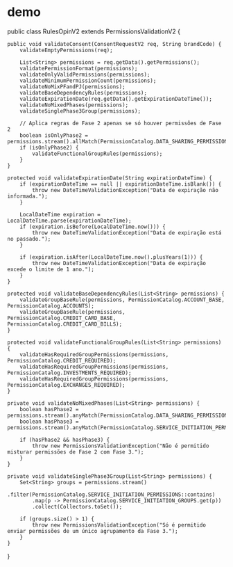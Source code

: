# demo
public class RulesOpinV2 extends PermissionsValidationV2 {

    public void validateConsent(ConsentRequestV2 req, String brandCode) {
        validateEmptyPermissions(req);

        List<String> permissions = req.getData().getPermissions();
        validatePermissionFormat(permissions);
        validateOnlyValidPermissions(permissions);
        validateMinimumPermissionCount(permissions);
        validateNoMixPFandPJ(permissions);
        validateBaseDependencyRules(permissions);
        validateExpirationDate(req.getData().getExpirationDateTime());
        validateNoMixedPhases(permissions);
        validateSinglePhase3Group(permissions);

        // Aplica regras de Fase 2 apenas se só houver permissões de Fase 2
        boolean isOnlyPhase2 = permissions.stream().allMatch(PermissionCatalog.DATA_SHARING_PERMISSIONS::contains);
        if (isOnlyPhase2) {
            validateFunctionalGroupRules(permissions);
        }
    }

    protected void validateExpirationDate(String expirationDateTime) {
        if (expirationDateTime == null || expirationDateTime.isBlank()) {
            throw new DateTimeValidationException("Data de expiração não informada.");
        }

        LocalDateTime expiration = LocalDateTime.parse(expirationDateTime);
        if (expiration.isBefore(LocalDateTime.now())) {
            throw new DateTimeValidationException("Data de expiração está no passado.");
        }

        if (expiration.isAfter(LocalDateTime.now().plusYears(1))) {
            throw new DateTimeValidationException("Data de expiração excede o limite de 1 ano.");
        }
    }

    protected void validateBaseDependencyRules(List<String> permissions) {
        validateGroupBaseRule(permissions, PermissionCatalog.ACCOUNT_BASE, PermissionCatalog.ACCOUNTS);
        validateGroupBaseRule(permissions, PermissionCatalog.CREDIT_CARD_BASE, PermissionCatalog.CREDIT_CARD_BILLS);
    }

    protected void validateFunctionalGroupRules(List<String> permissions) {
        validateHasRequiredGroupPermissions(permissions, PermissionCatalog.CREDIT_REQUIRED);
        validateHasRequiredGroupPermissions(permissions, PermissionCatalog.INVESTMENTS_REQUIRED);
        validateHasRequiredGroupPermissions(permissions, PermissionCatalog.EXCHANGES_REQUIRED);
    }

    private void validateNoMixedPhases(List<String> permissions) {
        boolean hasPhase2 = permissions.stream().anyMatch(PermissionCatalog.DATA_SHARING_PERMISSIONS::contains);
        boolean hasPhase3 = permissions.stream().anyMatch(PermissionCatalog.SERVICE_INITIATION_PERMISSIONS::contains);

        if (hasPhase2 && hasPhase3) {
            throw new PermissionsValidationException("Não é permitido misturar permissões de Fase 2 com Fase 3.");
        }
    }

    private void validateSinglePhase3Group(List<String> permissions) {
        Set<String> groups = permissions.stream()
            .filter(PermissionCatalog.SERVICE_INITIATION_PERMISSIONS::contains)
            .map(p -> PermissionCatalog.SERVICE_INITIATION_GROUPS.get(p))
            .collect(Collectors.toSet());

        if (groups.size() > 1) {
            throw new PermissionsValidationException("Só é permitido enviar permissões de um único agrupamento da Fase 3.");
        }
    }
} 
